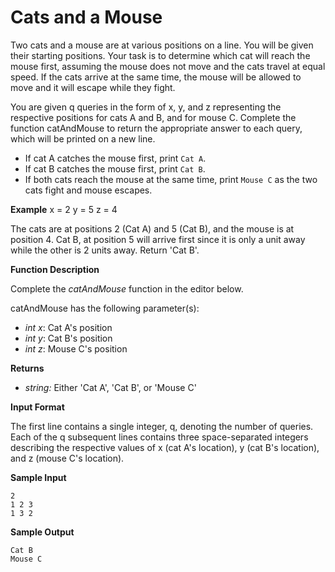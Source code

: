 # Cats and a Mouse

Two cats and a mouse are at various positions on a line. You will be given their starting positions. Your task is to determine which cat will reach the mouse first, assuming the mouse does not move and the cats travel at equal speed. If the cats arrive at the same time, the mouse will be allowed to move and it will escape while they fight.

You are given q queries in the form of x, y, and z representing the respective positions for cats A and B, and for mouse C. Complete the function catAndMouse to return the appropriate answer to each query, which will be printed on a new line.

* If cat A catches the mouse first, print `Cat A`.
* If cat B catches the mouse first, print `Cat B`.
* If both cats reach the mouse at the same time, print `Mouse C` as the two cats fight and mouse escapes.

**Example**
x = 2
y = 5
z = 4

The cats are at positions 2 (Cat A) and 5 (Cat B), and the mouse is at position 4. Cat B, at position 5 will arrive first since it is only a unit away while the other is 2 units away. Return 'Cat B'.

**Function Description**

Complete the *catAndMouse* function in the editor below.

catAndMouse has the following parameter(s):

* *int x*: Cat A's position
* *int y*: Cat B's position
* *int z*: Mouse C's position

**Returns**

* *string:* Either 'Cat A', 'Cat B', or 'Mouse C'

**Input Format**

The first line contains a single integer, q, denoting the number of queries.
Each of the q subsequent lines contains three space-separated integers describing the respective values of x (cat A's location), y (cat B's location), and z (mouse C's location).

**Sample Input**

```
2
1 2 3
1 3 2
```

**Sample Output**

```
Cat B
Mouse C
```

